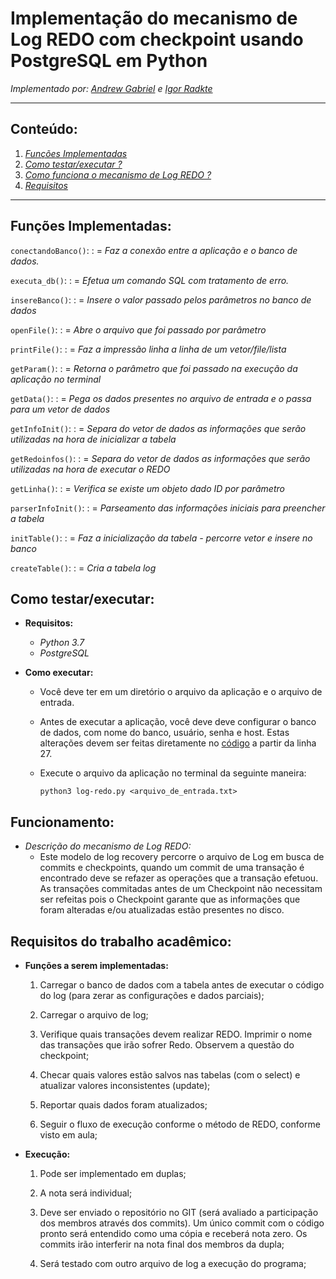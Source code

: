 # **Implementação do mecanismo de Log REDO com checkpoint usando PostgreSQL em Python**

*Implementado por: [Andrew Gabriel](https://github.com/Andrewgaabriel) e [Igor Radkte](https://github.com/IgorRadtke)*

*******

## **Conteúdo:**

1. *[Funções Implementadas](#funções)*
2. *[Como testar/executar ?](#como-testar)*
3. *[Como funciona o mecanismo de Log REDO ?](#mecanismo-de-log-redo)*
4. *[Requisitos](#requisitos)*

*******
<div id='funções'>

## **Funções Implementadas:**  

`conectandoBanco()`: : =  *Faz a conexão entre a aplicação e o banco de dados.*

`executa_db()`: : =  *Efetua um comando SQL com tratamento de erro.*

`insereBanco()`: : =  *Insere o valor passado pelos parâmetros no banco de dados*

`openFile()`: : =  *Abre o arquivo que foi passado por parâmetro*

`printFile()`: : =  *Faz a impressão linha a linha de um vetor/file/lista*

`getParam()`: : =  *Retorna o parâmetro que foi passado na execução da aplicação no terminal*

`getData()`: : =  *Pega os dados presentes no arquivo de entrada e o passa para um vetor de dados*

`getInfoInit()`: : =  *Separa do vetor de dados as informações que serão utilizadas na hora de inicializar a tabela*

`getRedoinfos()`: : =  *Separa do vetor de dados as informações que serão utilizadas na hora de executar o REDO*

`getLinha()`: : =  *Verifica se existe um objeto dado ID por parâmetro*

`parserInfoInit()`: : =  *Parseamento das informações iniciais para preencher a tabela*

`initTable()`: : =  *Faz a inicialização da tabela - percorre vetor e insere no banco*

`createTable()`: : =  *Cria a tabela log*

<!-- `nomedafunção()`: : =  *descrição da função* -->

<div id='como-testar'/>

## **Como testar/executar:**

- **Requisitos:**
  - *Python 3.7*
  - *PostgreSQL*

- **Como executar:**
  - Você deve ter em um diretório o arquivo da aplicação e o arquivo de entrada.
  - Antes de executar a aplicação, você deve deve configurar o banco de dados, com nome do banco, usuário, senha e host. Estas alterações devem ser feitas diretamente no [código](log-redo.py) a partir da linha 27.
  - Execute o arquivo da aplicação no terminal da seguinte maneira:  
        
        python3 log-redo.py <arquivo_de_entrada.txt> 

<div id='mecanismo-de-log-redo'/>

## **Funcionamento:**

- *Descrição do mecanismo de Log REDO:*
  - Este modelo de log recovery percorre o arquivo de Log em busca de commits e checkpoints, quando um commit de uma transação é encontrado deve se refazer as operações que a transação efetuou. As transações commitadas antes de um Checkpoint não necessitam ser refeitas pois o Checkpoint garante que as informações que foram alteradas e/ou atualizadas estão presentes no disco.

<div id='requisitos'/>

## **Requisitos do trabalho acadêmico:**

- **Funções a serem implementadas:**

    1. Carregar o banco de dados com a tabela antes de executar o código do log (para zerar as configurações e dados parciais);  

    2. Carregar o arquivo de log;

    3. Verifique quais transações devem realizar REDO. Imprimir o nome das transações que irão sofrer Redo. Observem a questão do checkpoint;

    4. Checar quais valores estão salvos nas tabelas (com o select) e atualizar valores inconsistentes (update);

    5. Reportar quais dados foram atualizados;

    6. Seguir o fluxo de execução conforme o método de REDO, conforme visto em aula;

- **Execução:**
    1. Pode ser implementado em duplas;

    2. A nota será individual;

    3. Deve ser enviado o repositório no GIT (será avaliado a participação dos membros através dos commits). Um único commit com o código pronto será entendido como uma cópia e receberá nota zero.  Os commits irão interferir na nota final dos membros da dupla;

    4. Será testado com outro arquivo de log a execução do programa;


